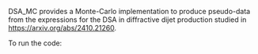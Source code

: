 DSA_MC provides a Monte-Carlo implementation to produce pseudo-data from the expressions for the DSA in diffractive dijet production studied in https://arxiv.org/abs/2410.21260. 

To run the code: 
